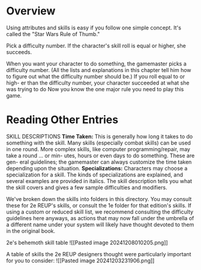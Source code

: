 # Overview
Using attributes and skills is easy if you follow one simple concept. It's called the "Star Wars Rule of Thumb."

Pick a difficulty number. If the character's skill roll is equal or higher, she succeeds.

When you want your character to do something, the gamemaster picks a difficulty number. (All the lists and explanations in this chapter tell him how to figure out what the difficulty number should be.) If you roll equal to or high- er than the difficulty number, your character succeeded at what she was trying to do Now you know the one major rule you need to play this game.

# Reading Other Entries
SKILL DESCRIPTIONS
**Time Taken:** This is generally how long it takes to do something with the skill. Many skills (especially combat skills) can be used in one round. More complex skills, like computer programming/repair, may take a round ... or min- utes, hours or even days to do something. These are gen- eral guidelines; the gamemaster can always customize the time taken depending upon the situation.
**Specializations:** Characters may choose a specialization for a skill. The kinds of specializations are explained, and several examples are provided in italics.
The skill description tells you what the skill covers and gives a few sample difficulties and modifiers.

We've broken down the skills into folders in this directory. You may consult these for 2e REUP's skills, or consult the 1e folder for that edition's skills. If using a custom or reduced skill list, we recommend consulting the difficulty guidelines here anyways, as actions that may now fall under the umbrella of a different name under your system will likely have thought devoted to them in the original book.

2e's behemoth skill table
![[Pasted image 20241208010205.png]]

A table of skills the 2e REUP designers thought were particularly important for you to consider:
![[Pasted image 20241203231906.png]]
